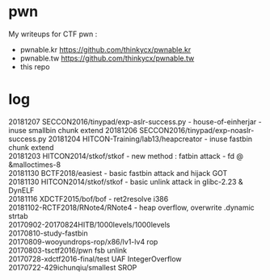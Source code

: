 # pwn
My writeups for CTF pwn :
- pwnable.kr https://github.com/thinkycx/pwnable.kr
- pwnable.tw https://github.com/thinkycx/pwnable.tw
- this repo

# log
20181207 SECCON2016/tinypad/exp-aslr-success.py - house-of-einherjar - inuse smallbin chunk extend
20181206 SECCON2016/tinypad/exp-noaslr-success.py
20181204 HITCON-Training/lab13/heapcreator - inuse fastbin chunk extend   
20181203 HITCON2014/stkof/stkof - new method : fatbin attack - fd @ &malloctimes-8   
20181130 BCTF2018/easiest - basic fastbin attack and hijack GOT  
20181130 HITCON2014/stkof/stkof - basic unlink attack in glibc-2.23 & DynELF  
20181116 XDCTF2015/bof/bof - ret2resolve i386  
20181102-RCTF2018/RNote4/RNote4 - heap overflow, overwrite .dynamic strtab  
20170902-20170824HITB/1000levels/1000levels    
20170810-study-fastbin  
20170809-wooyundrops-rop/x86/lv1-lv4 rop  
20170803-tsctf2016/pwn fsb unlink  
20170728-xdctf2016-final/test UAF IntegerOverflow  
20170722-429ichunqiu/smallest SROP  
